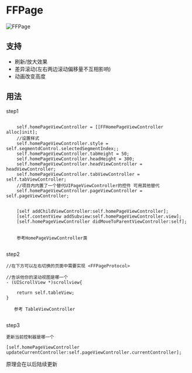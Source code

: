 # FFPage
![FFPage](https://github.com/H2OB/FFPage/blob/master/FFPage.gif)


## 支持
* 刷新/放大效果
* 差异滚动(左右两边滚动偏移量不互相影响)
* 动画改变高度

## 用法

step1
```
    
    self.homePageViewController = [[FFHomePageViewController alloc]init];
    //设置样式
    self.homePageViewController.style = self.segmentdControl.selectedSegmentIndex;;
    self.homePageViewController.tabHeight = 50;
    self.homePageViewController.headHeight = 300;
    self.homePageViewController.headViewController = headViewController;
    self.homePageViewController.tabViewController = self.tabViewController;
    //项目内内置了一个替代UIPageViewController的控件 可用其他替代
    self.homePageViewController.pageViewController = self.pageViewController;
    
    
    [self addChildViewController:self.homePageViewController];
    [self.contentView addSubview:self.homePageViewController.view];
    [self.homePageViewController didMoveToParentViewController:self];
    
    
    参考HomePageViewController类
    
```

step2
```
//在下方可以左右切换的页面中需要实现 <FFPageProtocol>

//告诉他你的滚动视图是哪一个
- (UIScrollView *)scrollview{
    
    return self.tableView;
}

   参考 TableViewController


```

step3

```
更新当前控制器是哪一个

[self.homePageViewController updateCurrentController:self.pageViewController.currentController];

```

原理会在以后陆续更新
